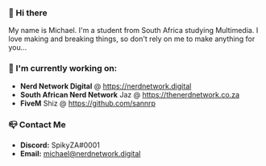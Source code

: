 ### 👋 Hi there
My name is Michael. I'm a student from South Africa studying Multimedia. I love making and breaking things, so don't rely on me to make anything for you...

### 🔭 I'm currently working on:  
- **Nerd Network Digital** @ https://nerdnetwork.digital
- **South African Nerd Network** Jaz @ https://thenerdnetwork.co.za
- **FiveM** Shiz @ https://github.com/sannrp

### 📪 Contact Me
- **Discord:** SpikyZA#0001
- **Email:** michael@nerdnetwork.digital

